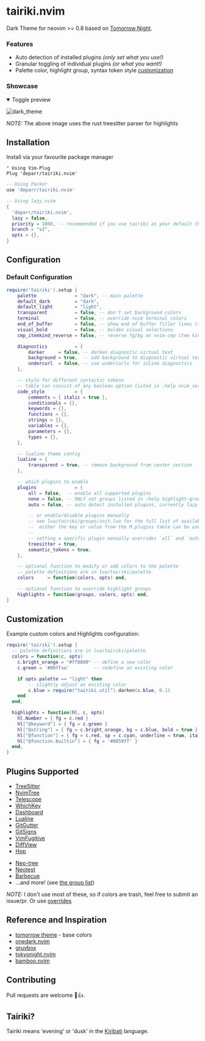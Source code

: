 <h1 align="left">
tairiki.nvim
</h1>

Dark Theme for neovim >= 0.8 based on [Tomorrow Night](https://github.com/chriskempson/tomorrow-theme).

### Features
  * Auto detection of installed plugins *(only set what you use!)*
  * Granular toggling of individual plugins *(or what you want!)*
  * Palette color, highlight group, syntax token style [customization](#customization)

### Showcase
<details open>
<!-- TODO update showcase images, or have them at all?? -->
<summary>Toggle preview</summary>

![dark_theme](https://github.com/deparr/tairiki.nvim/assets/37233002/ad842387-ad87-4f69-a2c9-8531c5b592b9)

_NOTE:_ The above image uses the rust treesitter parser for highlights

</details>

## Installation
Install via your favourite package manager
```vim
" Using Vim-Plug
Plug 'deparr/tairiki.nvim'
```

```lua
-- Using Packer
use 'deparr/tairiki.nvim'
```

```lua
-- Using lazy.nvim
{
  'deparr/tairiki.nvim',
  lazy = false,
  priority = 1000, -- recommended if you use tairiki as your default theme
  branch = "v2",
  opts = {},
}
```

## Configuration

### Default Configuration
```lua
require('tairiki').setup {
	palette              = "dark", -- main palette
	default_dark         = "dark",
	default_light        = "light",
	transparent          = false, -- don't set background colors
	terminal             = false, -- override nvim terminal colors
	end_of_buffer        = false, -- show end of buffer filler lines (tildes)
	visual_bold          = false, -- bolden visual selections
	cmp_itemkind_reverse = false, -- reverse fg/bg on nvim-cmp item kinds

	diagnostics          = {
		darker     = false, -- darken diagnostic virtual text
		background = true,  -- add background to diagnostic virtual text
		undercurl  = false, -- use undercurls for inline diagnostics
	},

	-- style for different syntactic tokens
	-- table can consist of any boolean option listed in :help nvim_set_hl()
	code_style           = {
		comments = { italic = true },
		conditionals = {},
		keywords = {},
		functions = {},
		strings = {},
		variables = {},
		parameters = {},
		types = {},
	},

	-- lualine theme config
	lualine = {
		transparent = true, -- remove background from center section
	},

	-- which plugins to enable
	plugins              = {
		all = false,  -- enable all supported plugins
		none = false, -- ONLY set groups listed in :help highlight-groups (see lua/tairiki/groups/neovim.lua). Manually enabled plugins will also be ignored
		auto = false, -- auto detect installed plugins, currently lazy.nvim only

		-- or enable/disable plugins manually
		-- see lua/tairiki/groups/init.lua for the full list of available plugins
		--	either the key or value from the M.plugins table can be used here
		--
		-- setting a specific plugin manually overrides `all` and `auto`
		treesitter = true,
		semantic_tokens = true,
	},

	-- optional function to modify or add colors to the palette
	-- palette definitions are in lua/tairiki/palette
	colors     = function(colors, opts) end,

	-- optional function to override highlight groups
	highlights = function(groups, colors, opts) end,
}
```
## Customization

Example custom colors and Highlights configuration:

```lua
require('tairiki').setup {
  -- palette definitions are in lua/tairiki/palette
  colors = function(c, opts)
    c.bright_orange = "#ff8800" -- define a new color
    c.green = '#00ffaa'         -- redefine an existing color

	if opts.palette == "light" then
		-- slightly adjust an existing color
		c.blue = require("tairiki.util").darken(c.blue, 0.1)
	end
  end,

  highlights = function(hl, c, opts)
  	hl.Number = { fg = c.red }
    hl["@keyword"] = { fg = c.green }
    hl["@string"] = { fg = c.bright_orange, bg = c.blue, bold = true }
    hl["@function"] = { fg = c.red, sp = c.cyan, underline = true, italic = true }
    hl["@function.builtin"] = { fg = '#0059ff' }
  end,
}
```

## Plugins Supported
  + [TreeSitter](https://github.com/nvim-treesitter/nvim-treesitter)
  + [NvimTree](https://github.com/kyazdani42/nvim-tree.lua)
  + [Telescope](https://github.com/nvim-telescope/telescope.nvim)
  + [WhichKey](https://github.com/folke/which-key.nvim)
  + [Dashboard](https://github.com/glepnir/dashboard-nvim)
  + [Lualine](https://github.com/hoob3rt/lualine.nvim)
  + [GitGutter](https://github.com/airblade/vim-gitgutter)
  + [GitSigns](https://github.com/lewis6991/gitsigns.nvim)
  + [VimFugitive](https://github.com/tpope/vim-fugitive)
  + [DiffView](https://github.com/sindrets/diffview.nvim)
  + [Hop](https://github.com/phaazon/hop.nvim)
  <!-- TODO + [Mini](https://github.com/echasnovski/mini.nvim) -->
  + [Neo-tree](https://github.com/nvim-neo-tree/neo-tree.nvim)
  + [Neotest](https://github.com/nvim-neotest/neotest)
  + [Barbecue](https://github.com/utilyre/barbecue.nvim)
  + ...and more! (see [the group list](lua/tairiki/groups/init.lua))

_NOTE:_ I don't use most of these, so if colors are trash, feel free to submit an issue/pr. Or use [overrides](#customization)

## Reference and Inspiration
  * [tomorrow theme](https://github.com/chriskempson/tomorrow-theme) -
	base colors
  * [onedark.nvim](https://github.com/navarasu/onedark.nvim)
  * [gruvbox](https://github.com/morhetz/gruvbox)
  * [tokyonight.nvim](https://github.com/folke/tokyonight.nvim)
  * [bamboo.nvim](https://github.com/ribru17/bamboo.nvim)

## Contributing

Pull requests are welcome 🎉👍.

## Tairiki?
Tairiki means 'evening' or 'dusk' in the [Kiribati](https://en.wikipedia.org/wiki/Kiribati) language.


